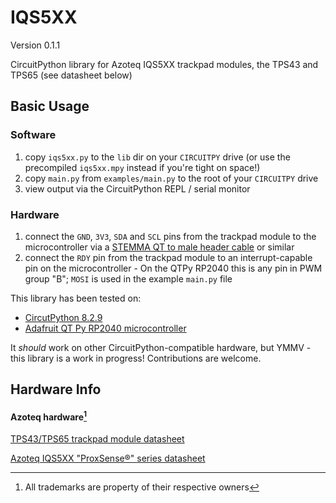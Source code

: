 # IQS5XX
Version 0.1.1

CircuitPython library for Azoteq IQS5XX trackpad modules, the TPS43 and TPS65 (see datasheet below)

## Basic Usage
### Software
1. copy `iqs5xx.py` to the `lib` dir on your `CIRCUITPY` drive (or use the precompiled `iqs5xx.mpy` instead if you're tight on space!)
3. copy `main.py` from `examples/main.py` to the root of your `CIRCUITPY` drive
4. view output via the CircuitPython REPL / serial monitor
### Hardware
1. connect the `GND`, `3V3`, `SDA` and `SCL` pins from the trackpad module to the microcontroller via a [STEMMA QT to male header cable](https://www.adafruit.com/product/4209) or similar
2. connect the `RDY` pin from the trackpad module to an interrupt-capable pin on the microcontroller - On the QTPy RP2040 this is any pin in PWM group "B"; `MOSI` is used in the example `main.py` file

This library has been tested on:
- [CircutPython 8.2.9](https://circuitpython.org/board/adafruit_qtpy_rp2040/)
- [Adafruit QT Py RP2040 microcontroller](https://www.adafruit.com/product/4900)

It *should* work on other CircuitPython-compatible hardware, but YMMV - this library is a work in progress! Contributions are welcome.

## Hardware Info
#### Azoteq hardware[^1]
[TPS43/TPS65 trackpad module datasheet](https://www.mouser.com/datasheet/2/42/proxsense_i2c_trackpad_datasheet-1626845.pdf)

[Azoteq IQS5XX "ProxSense&reg;" series datasheet](https://www.azoteq.com/images/stories/pdf/iqs5xx-b000_trackpad_datasheet.pdf)

[^1]: All trademarks are property of their respective owners
